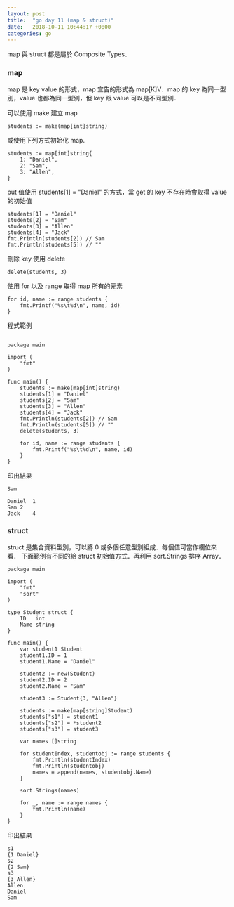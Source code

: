 ```yaml
---
layout: post
title:  "go day 11 (map & struct)"
date:   2018-10-11 10:44:17 +0800
categories: go
---
```


map 與 struct 都是屬於 Composite Types．

### map

map 是 key value 的形式，map 宣告的形式為 map[K]V．map 的 key 為同一型別，value 也都為同一型別，但 key 跟 value 可以是不同型別．

可以使用 make 建立 map  

```
students := make(map[int]string)
```

或使用下列方式初始化 map. 

```
students := map[int]string{
	1: "Daniel",
	2: "Sam",
	3: "Allen",
}
```

put 值使用 students[1] = "Daniel" 的方式，當 get 的 key 不存在時會取得 value 的初始值  

```
students[1] = "Daniel"
students[2] = "Sam"
students[3] = "Allen"
students[4] = "Jack"
fmt.Println(students[2]) // Sam
fmt.Println(students[5]) // ""
```

刪除 key 使用 delete  

```
delete(students, 3)
```

使用 for 以及 range 取得 map 所有的元素  

```
for id, name := range students {
	fmt.Printf("%s\t%d\n", name, id)
}
```

程式範例  

```

package main

import (
	"fmt"
)

func main() {
	students := make(map[int]string)
	students[1] = "Daniel"
	students[2] = "Sam"
	students[3] = "Allen"
	students[4] = "Jack"
	fmt.Println(students[2]) // Sam
	fmt.Println(students[5]) // ""
	delete(students, 3)

	for id, name := range students {
		fmt.Printf("%s\t%d\n", name, id)
	}
}

```

印出結果  

```
Sam

Daniel	1
Sam	2
Jack	4

```

### struct
struct 是集合資料型別，可以將 0 或多個任意型別組成．每個值可當作欄位來看．
下面範例有不同的給 struct 初始值方式．再利用 sort.Strings 排序 Array．


```
package main

import (
	"fmt"
	"sort"
)

type Student struct {
	ID   int
	Name string
}

func main() {
	var student1 Student
	student1.ID = 1
	student1.Name = "Daniel"

	student2 := new(Student)
	student2.ID = 2
	student2.Name = "Sam"

	student3 := Student{3, "Allen"}

	students := make(map[string]Student)
	students["s1"] = student1
	students["s2"] = *student2
	students["s3"] = student3

	var names []string

	for studentIndex, studentobj := range students {
		fmt.Println(studentIndex)
		fmt.Println(studentobj)
		names = append(names, studentobj.Name)
	}

	sort.Strings(names)

	for _, name := range names {
		fmt.Println(name)
	}
}

```

印出結果  

```
s1
{1 Daniel}
s2
{2 Sam}
s3
{3 Allen}
Allen
Daniel
Sam

```








